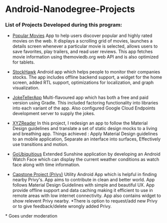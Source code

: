 # Android-Nanodegree-Projects

### List of Projects Developed during this program:

- [Popular Movies](https://github.com/pulkit4tech/Popular_Movies_2)
App to help users discover popular and highly rated movies on the web. It displays a scrolling grid of movies, launches a details screen whenever a particular movie is selected, allows users to save favorites, play trailers, and read user reviews. This app fetches movie information using themoviedb.org web API and is also optimized for tablets. 

- [StockHawk](https://github.com/pulkit4tech/Udacity_P3_stockhawk)
Android app which helps people to monitor their companies stocks.
The app includes offline backend support, a widget for the home screen, added RTL support, optimizations for localization, and graph visualization.

- [JokeTellerApp](https://github.com/pulkit4tech/JokeTeller)
Multi-flavoured app which has both a free and paid version using Gradle. This included factoring functionality into libraries into each variant of the app. Also configured Google Cloud Endpoints development server to supply the jokes.

- [XYZReader](https://github.com/pulkit4tech/XYZReader)
In this project, I redesign an app to follow the Material Design guidelines and translate a set of static design mocks to a living and breathing app. Things achieved : Apply Material Design guidelines to an mobile application, Separate an interface into surfaces, Effectively use transitions and motion.

- [GoUbiquitious](https://github.com/pulkit4tech/GoUbiquitous)
Extended Sunshine application by developing an Android Watch Face which can display the current weather conditions as watch face along with time information.

- [Capstone Project (Privy)](https://github.com/pulkit4tech/Privy)
Utility Android App which is helpful in finding nearby Privy's. App aims to contribute in clean and better world. App follows Material Design Guidelines with simple and beautiful UX. App provide offline support and data caching making it efficient to use in remote areas with low internet connectivity. App also contains widget to show relevent Privy nearby. \*There is option to request/add new Privy or to give feedback/delete wrongly added Privy.

\* Goes under moderation
